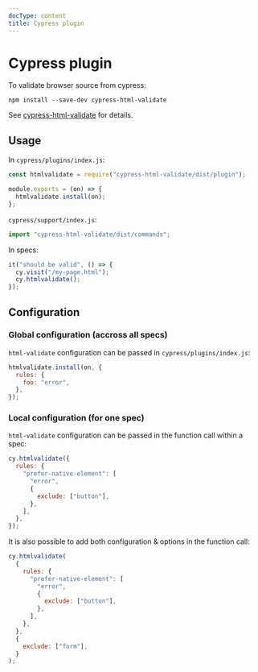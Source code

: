 ```yaml
---
docType: content
title: Cypress plugin
---
```


# Cypress plugin

To validate browser source from cypress:

    npm install --save-dev cypress-html-validate

See [cypress-html-validate][npm] for details.

[npm]: https://www.npmjs.com/package/cypress-html-validate

## Usage

In `cypress/plugins/index.js`:

```js
const htmlvalidate = require("cypress-html-validate/dist/plugin");

module.exports = (on) => {
  htmlvalidate.install(on);
};
```

`cypress/support/index.js`:

```js
import "cypress-html-validate/dist/commands";
```

In specs:

```js
it("should be valid", () => {
  cy.visit("/my-page.html");
  cy.htmlvalidate();
});
```

## Configuration

### Global configuration (accross all specs)

`html-validate` configuration can be passed in `cypress/plugins/index.js`:

```js
htmlvalidate.install(on, {
  rules: {
    foo: "error",
  },
});
```

### Local configuration (for one spec)

`html-validate` configuration can be passed in the function call within a spec:

```js
cy.htmlvalidate({
  rules: {
    "prefer-native-element": [
      "error",
      {
        exclude: ["button"],
      },
    ],
  },
});
```

It is also possible to add both configuration & options in the function call:

```js
cy.htmlvalidate(
  {
    rules: {
      "prefer-native-element": [
        "error",
        {
          exclude: ["button"],
        },
      ],
    },
  },
  {
    exclude: ["form"],
  }
);
```
